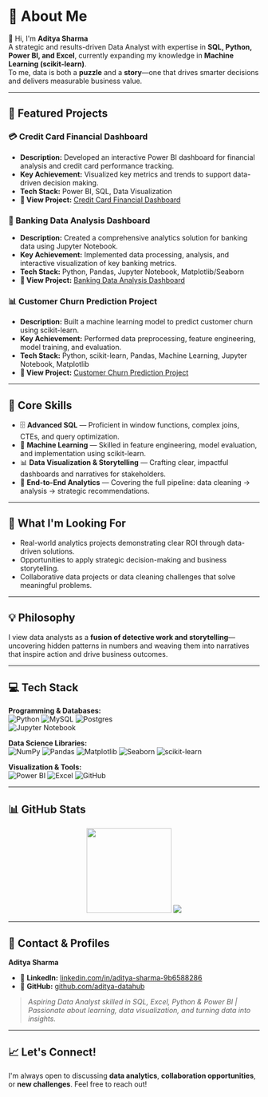 # 💫 About Me

👋 Hi, I'm **Aditya Sharma**  
A strategic and results-driven Data Analyst with expertise in **SQL, Python, Power BI, and Excel**, currently expanding my knowledge in **Machine Learning (scikit-learn)**.  
To me, data is both a **puzzle** and a **story**—one that drives smarter decisions and delivers measurable business value.

---

## 🚀 Featured Projects

### 💳 Credit Card Financial Dashboard
- **Description:** Developed an interactive Power BI dashboard for financial analysis and credit card performance tracking.  
- **Key Achievement:** Visualized key metrics and trends to support data-driven decision making.  
- **Tech Stack:** Power BI, SQL, Data Visualization  
- **🔗 View Project:** [Credit Card Financial Dashboard](https://github.com/aditya-datahub/Credit_Card_Financial_Dashboard)

### 🏦 Banking Data Analysis Dashboard
- **Description:** Created a comprehensive analytics solution for banking data using Jupyter Notebook.  
- **Key Achievement:** Implemented data processing, analysis, and interactive visualization of key banking metrics.  
- **Tech Stack:** Python, Pandas, Jupyter Notebook, Matplotlib/Seaborn  
- **🔗 View Project:** [Banking Data Analysis Dashboard](https://github.com/aditya-datahub/Banking-Project-Data-Analysis-Dashboard)

### 📊 Customer Churn Prediction Project
- **Description:** Built a machine learning model to predict customer churn using scikit-learn.  
- **Key Achievement:** Performed data preprocessing, feature engineering, model training, and evaluation.  
- **Tech Stack:** Python, scikit-learn, Pandas, Machine Learning, Jupyter Notebook, Matplotlib  
- **🔗 View Project:** [Customer Churn Prediction Project](https://github.com/aditya-datahub/Customer-Churn-Prediction-Project)

---

## 🔧 Core Skills

- 🗄️ **Advanced SQL** — Proficient in window functions, complex joins, CTEs, and query optimization.  
- 🤖 **Machine Learning** — Skilled in feature engineering, model evaluation, and implementation using scikit-learn.  
- 📊 **Data Visualization & Storytelling** — Crafting clear, impactful dashboards and narratives for stakeholders.  
- 🔎 **End-to-End Analytics** — Covering the full pipeline: data cleaning → analysis → strategic recommendations.  

---

## 🎯 What I'm Looking For

- Real-world analytics projects demonstrating clear ROI through data-driven solutions.  
- Opportunities to apply strategic decision-making and business storytelling.  
- Collaborative data projects or data cleaning challenges that solve meaningful problems.  

---

## 💡 Philosophy

I view data analysts as a **fusion of detective work and storytelling**—uncovering hidden patterns in numbers and weaving them into narratives that inspire action and drive business outcomes.

---

## 💻 Tech Stack

**Programming & Databases:**  
![Python](https://img.shields.io/badge/python-3670A0?style=flat-square&logo=python&logoColor=ffdd54) 
![MySQL](https://img.shields.io/badge/mysql-4479A1.svg?style=flat-square&logo=mysql&logoColor=white) 
![Postgres](https://img.shields.io/badge/postgres-%23316192.svg?style=flat-square&logo=postgresql&logoColor=white)  
![Jupyter Notebook](https://img.shields.io/badge/Jupyter-FA5D03?style=flat-square&logo=jupyter&logoColor=white)

**Data Science Libraries:**  
![NumPy](https://img.shields.io/badge/numpy-%23013243.svg?style=flat-square&logo=numpy&logoColor=white) 
![Pandas](https://img.shields.io/badge/pandas-%23150458.svg?style=flat-square&logo=pandas&logoColor=white) 
![Matplotlib](https://img.shields.io/badge/Matplotlib-%23ffffff.svg?style=flat-square&logo=Matplotlib&logoColor=black) 
![Seaborn](https://img.shields.io/badge/Seaborn-4B8BBE.svg?style=flat-square&logo=python&logoColor=white) 
![scikit-learn](https://img.shields.io/badge/scikit--learn-%23F7931E.svg?style=flat-square&logo=scikit-learn&logoColor=white)  

**Visualization & Tools:**  
![Power BI](https://img.shields.io/badge/power_bi-F2C811?style=flat-square&logo=powerbi&logoColor=black) 
![Excel](https://img.shields.io/badge/Microsoft_Excel-217346?style=flat-square&logo=microsoft-excel&logoColor=white) 
![GitHub](https://img.shields.io/badge/github-%23121011.svg?style=flat-square&logo=github&logoColor=white)  

---

## 📊 GitHub Stats 

<div align="center">
  <img src="https://github-readme-stats.vercel.app/api?username=aditya-datahub&show_icons=true&theme=merko&hide_border=true&count_private=true&hide=contribs&commits_year=2025&card_width=380" height="170"/>
  
<!-- Simple test -->
<img src="https://github-readme-stats.vercel.app/api/top-langs/?username=aditya-datahub" />

</div>

---

## 👤 Contact & Profiles

**Aditya Sharma**  
- 💼 **LinkedIn:** [linkedin.com/in/aditya-sharma-9b6588286](https://linkedin.com/in/aditya-sharma-9b6588286)  
- 🐙 **GitHub:** [github.com/aditya-datahub](https://github.com/aditya-datahub)  

> *Aspiring Data Analyst skilled in SQL, Excel, Python & Power BI | Passionate about learning, data visualization, and turning data into insights.*

---

## 📈 Let's Connect!

I'm always open to discussing **data analytics**, **collaboration opportunities**, or **new challenges**. Feel free to reach out!
